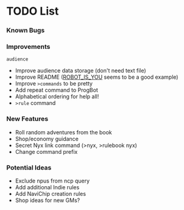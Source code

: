 # TODO List

### Known Bugs

### Improvements
`audience`
- Improve audience data storage (don't need text file)
- Improve README ([ROBOT_IS_YOU](https://github.com/RocketRace/robot-is-you) seems to be a good example)
- Improve `>commands` to be pretty
- Add repeat command to ProgBot
- Alphabetical ordering for help all!
- `>rule` command

### New Features
- Roll random adventures from the book
- Shop/economy guidance
- Secret Nyx link command (>nyx, >rulebook nyx)
- Change command prefix

### Potential Ideas
- Exclude npus from ncp query
- Add additional Indie rules
- Add NaviChip creation rules
- Shop ideas for new GMs?
